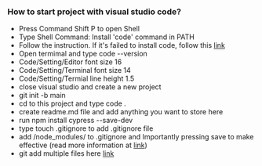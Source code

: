 ### How to start project with visual studio code?
- Press Command Shift P to open Shell 
- Type Shell Command: Install 'code' command in PATH
- Follow the instruction. If it's failed to install code, follow this [link](https://apple.stackexchange.com/questions/294176/how-to-install-visual-studio-codes-code-command-permanently)
- Open termimal and type code --version
- Code/Setting/Editor font size 16
- Code/Setting/Terminal font size 14
- Code/Setting/Termial line height 1.5
- close visual studio and create a new project
- git init -b main
- cd to this project and type code .
- create readme.md file and add anything you want to store here
- run npm install cypress --save-dev
- type touch .gitignore to add .gitignore file
- add /node_modules/ to .gitignore and Importantly pressing save to make effective
  (read more information at [link](http://git-scm.com/docs/gitignore))
- git add multiple files here [link](https://intellipaat.com/community/21767/git-add-multiple-files-how-to-add-multiple-files-in-git-for-a-single-commit)


